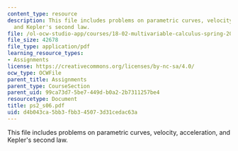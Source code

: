 ```yaml
---
content_type: resource
description: This file includes problems on parametric curves, velocity, acceleration,
  and Kepler's second law.
file: /ol-ocw-studio-app/courses/18-02-multivariable-calculus-spring-2006/d4b043ca5bb3fbb345073d31cedac63a_ps2_s06.pdf
file_size: 42678
file_type: application/pdf
learning_resource_types:
- Assignments
license: https://creativecommons.org/licenses/by-nc-sa/4.0/
ocw_type: OCWFile
parent_title: Assignments
parent_type: CourseSection
parent_uid: 99ca73d7-5be7-449d-b0a2-2b7311257be4
resourcetype: Document
title: ps2_s06.pdf
uid: d4b043ca-5bb3-fbb3-4507-3d31cedac63a
---
```

This file includes problems on parametric curves, velocity, acceleration, and Kepler's second law.